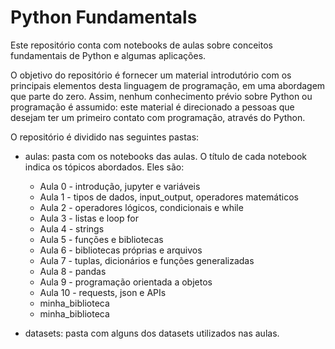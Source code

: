 # Python Fundamentals

Este repositório conta com notebooks de aulas sobre conceitos fundamentais de Python e algumas aplicações.

O objetivo do repositório é fornecer um material introdutório com os principais elementos desta linguagem de programação, em uma abordagem que parte do zero. Assim, nenhum conhecimento prévio sobre Python ou programação é assumido: este material é direcionado a pessoas que desejam ter um primeiro contato com programação, através do Python.

O repositório é dividido nas seguintes pastas:

- aulas: pasta com os notebooks das aulas. O título de cada notebook indica os tópicos abordados. Eles são:
  - Aula 0 - introdução, jupyter e variáveis
  - Aula 1 - tipos de dados, input_output, operadores matemáticos
  - Aula 2 - operadores lógicos, condicionais e while
  - Aula 3 - listas e loop for
  - Aula 4 - strings
  - Aula 5 - funções e bibliotecas
  - Aula 6 - bibliotecas próprias e arquivos
  - Aula 7 - tuplas, dicionários e funções generalizadas
  - Aula 8 - pandas
  - Aula 9 - programação orientada a objetos
  - Aula 10 - requests, json e APIs
  - minha_biblioteca
  - minha_biblioteca

- datasets: pasta com alguns dos datasets utilizados nas aulas.
